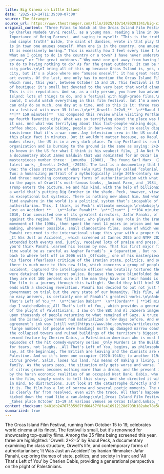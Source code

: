 ```yaml
---
title: Big Cinema on Little Island
date: '2025-10-14T11:39:00-07:00'
source: The Stranger
source_url: https://www.thestranger.com/film/2025/10/14/80281341/big-cinema-on-little-island
original_content: "Three Films to Watch at the Orcas Island Film Festival&nbsp;\n
  by Charles Mudede \n\nI recall, as a young man, reading a line in Oscar Wilde’s&nbsp;_The
  Importance of Being Earnest_ and saying to myself: “This is the truth! The plain
  and simple truth!” Wilde, the saint of dandies, wrote in that play that: “When one
  is in town one amuses oneself. When one is in the country, one amuses other people.
  It is excessively boring.” This is exactly how I feel every time I leave the city.
  What am I going to do in the country or a town? I have never understood the “weekend
  getaway” or “the great outdoors.” Why must one get away from having lots of things
  to do to having nothing to do? As for the great outdoors, it can be found in many
  city parks.\n\nI bring all of this up because Orcas Island is, yes, outside of the
  city, but it’s a place where one “amuses oneself”: it has great restaurants, bars,
  art events. Of the last, one only has to mention the Orcas Island Film Festival,
  which runs, this year, between October 15 and 19. This festival is the very definition
  of boutique: it's small but devoted to the very best that world cinema has to offer.
  This is its reputation. And so, as a city person, you have two advantages on Orcas
  Island: lots of things to do, and a festival with high-grade films.\n\nNow, if I
  could, I would watch everything in this film festival. But I’m a mere mortal; I
  can only do so much, one day at a time. And so this is it: three recommended films
  in a festival with over 35 films.\n\n**_Orwell: 2+2=5_**  \n**Raoul Peck  \n(France
  **|** 159 minutes)**  \nI composed this review while visiting Portland, Oregon,
  my fourth favorite city. What was so terrifying about the place was how peaceful
  it was. And what was terrifying about this fact—people walking dogs, people visiting
  coffee shops, people biking, people in bars—was how it so easily disproved Trump's
  insistence that it's a war zone. Any television crew in the US could film and air
  this plain fact in minutes. But it wouldn't matter because, as Raoul Peck’s documentary
  makes clear, the US is in a very dark place. To say Portland is run by a terrorist
  organization and is burning to the ground is the same as saying: 2+2=5.&nbsp;\n\nPeck
  is known in the US for what I think is his weakest film, _I Am Not Your Negro,_
  a documentary about James Baldwin that was nominated for an Oscar in 2017. But Peck’s
  masterpieces number three: _Lumumba_ (2000), _The Young Karl Marx_ (2017), and his
  latest work, _Orwell: 2+2=5_ (2025). The last is a documentary that has three components.
  One: the class structure of what Fela Kuti famously called “colonial mentality.”
  Two: a humanizing portrait of a mythologically large 20th-century social commentator.
  And three: matching contemporary forms of authoritarianism with what’s described
  in the pages of Orwell’s most-famous books, _Animal Farm_ and _1984_. This is where
  Trump enters the picture. He and his kind, with the help of billionaires, are building
  a world that’s putting Big Brother in the shade. Peck, however, views Trump not
  as exceptional but systemic. There is nothing new about him. And what you will not
  find anywhere in the world is a political system that’s incapable of producing an
  authoritarian. This, I think, is Peck's ultimate message.\n\n&nbsp;\n\n**_It Was
  Just an Accident_**   \n**Jafar Panahi**  \n**(Iran** | **104 minutes)**   \nIn
  2010, Iran convicted one of its greatest directors, Jafar Panahi, of “propaganda
  against the regime.” The filmmaker, who played a key role in the Iranian new wave
  movement of the 1990s, then spent the next 14 years in prison and house arrest,
  making, whenever possible, small clandestine films, some of which were shot on iPhones.
  Panahi returned to the international stage this year with a proper feature film,
  _It Was Just an Accident_, which screened at Cannes 2025 and NYFF 2025. (Panahi
  attended both events and, justly, received lots of praise and press.)&nbsp;\n\nNow,
  you'd think Panahi learned his lesson by now. That his first major film after serving
  time would be as careful as Asghar Farhadi’s _A Separation_. But no. He went right
  back to where left off in 2006 with _Offside_, one of his masterpieces, and continued
  his fierce (fearless) critique of the Iranian state, politics, and society. But
  there is much more to this new film, which concerns a group of people who’ve, by
  accident, captured the intelligence officer who brutally tortured them while they
  were detained by the secret police. Because they were blindfolded during interrogations,
  they are not 100 percent sure if the man they have in their hands is the monster.
  The film is a journey through this twilight. Should they kill him? Should they not?&nbsp;\n\n_Accident_
  ends with a shocking revelation. Panahi has decided to put not just the Iranian
  government on trial but the very state of our humanity. This film, which provides
  no easy answers, is certainly one of Panahi’s greatest works.\n\n&nbsp;\n\n**_All
  That's Left of You_**  \n**Cherien Dabis**  \n**(Jordan** | **145 minutes)**  \nThe
  day I watched&nbsp;_All That's Left of You_, which provides a generational perspective
  of the plight of Palestinians, I saw on the BBC and Al Jazeera images of thousands
  upon thousands of people returning to what remained of Gaza. A truce between Hamas
  and the Israeli government had materialized a few days before. And even while that
  agreement’s ink was [still wet](https://www.bbc.com/news/articles/czew72350ngo),
  “large numbers [of people were heading] north up damaged narrow coastal roads towards
  the collapsed towers and ruined buildings of the territory's biggest city.”\n\nThe
  second feature by Cherien Dabis, a Palestinian American who is most known for directing
  episodes of the hit comedy-mystery series _Only Murders in the Building_, is made
  for tears, not laughs. _All That's Left of You_ begins, as philosophers like to
  say, at the beginning. The British are leaving and the Zionists are entering Mandatory
  Palestine. And so it's been one occupier (1920–1948); to another (1948–today). A
  citrus grower, Salim, loses his land, his means of making a living, and almost his
  family. As the years pass, the situation only gets worse and worse. The paradise
  of citrus groves becomes nothing more than a dream, and the present is shaped entirely
  by the harsh economic realities of an occupied West Bank. Dabis, who is also a star
  in the film, simply wants to tell this story. And she directed it with this clarity
  in mind. No distractions. Just look at the catastrophe directly and tell it like
  it is. The film has a lot of sorrow and several poetic moments. The damage of 1948
  is clearly far from resolved, even with the truce. All that’s happened is it's been
  kicked down the road like a can.&nbsp;\n\n[_Orcas Island Film Festival_](https://www.oifilmfest.org/)
  _takes place October 15–19 at various venues on Orcas Island.&nbsp;_"
content_checksum: b481db24767535907fd60457f8fa416912128d793b182abe78e58777490df4a3
summarized: true
---
```


The Orcas Island Film Festival, running from October 15 to 19, celebrates world cinema at its finest. The festival is small, but it's renowned for showcasing top-quality films. Among the 35 films being screened this year, three are highlighted: 'Orwell: 2+2=5' by Raoul Peck, a documentary examining the class structure, Orwell's life, and contemporary forms of authoritarianism; 'It Was Just an Accident' by Iranian filmmaker Jafar Panahi, exploring themes of state, politics, and society in Iran; and 'All That's Left of You' by Cherien Dabis, providing a generational perspective on the plight of Palestinians.